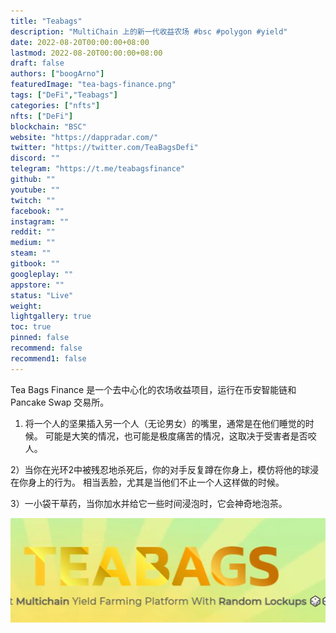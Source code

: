 ```yaml
---
title: "Teabags"
description: "MultiChain 上的新一代收益农场 #bsc #polygon #yield"
date: 2022-08-20T00:00:00+08:00
lastmod: 2022-08-20T00:00:00+08:00
draft: false
authors: ["boogArno"]
featuredImage: "tea-bags-finance.png"
tags: ["DeFi","Teabags"]
categories: ["nfts"]
nfts: ["DeFi"]
blockchain: "BSC"
website: "https://dappradar.com/"
twitter: "https://twitter.com/TeaBagsDefi"
discord: ""
telegram: "https://t.me/teabagsfinance"
github: ""
youtube: ""
twitch: ""
facebook: ""
instagram: ""
reddit: ""
medium: ""
steam: ""
gitbook: ""
googleplay: ""
appstore: ""
status: "Live"
weight: 
lightgallery: true
toc: true
pinned: false
recommend: false
recommend1: false
---
```

Tea Bags Finance 是一个去中心化的农场收益项目，运行在币安智能链和 Pancake Swap 交易所。

1) 将一个人的坚果插入另一个人（无论男女）的嘴里，通常是在他们睡觉的时候。 可能是大笑的情况，也可能是极度痛苦的情况，这取决于受害者是否咬人。

2）当你在光环2中被残忍地杀死后，你的对手反复蹲在你身上，模仿将他的球浸在你身上的行为。 相当丢脸，尤其是当他们不止一个人这样做的时候。

3）一小袋干草药，当你加水并给它一些时间浸泡时，它会神奇地泡茶。

![1080x360](1080x360.jpg)